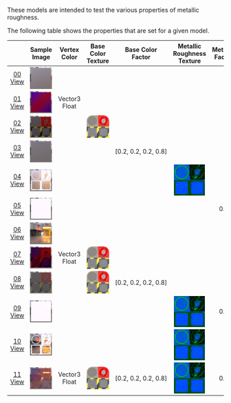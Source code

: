These models are intended to test the various properties of metallic roughness.  
 
The following table shows the properties that are set for a given model.  

|   | Sample Image | Vertex Color | Base Color Texture | Base Color Factor | Metallic Roughness Texture | Metallic Factor | Roughness Factor |
| :---: | :---: | :---: | :---: | :---: | :---: | :---: | :---: |
| [00](Material_MetallicRoughness_00.gltf)<br>[View](https://bghgary.github.io/glTF-Asset-Generator/Preview/BabylonJS/?fileName=Material_MetallicRoughness_00.gltf) | [<img src="Thumbnails/Material_MetallicRoughness_00.png" align="middle">](SampleImages/Material_MetallicRoughness_00.png) |   |   |   |   |   |   |
| [01](Material_MetallicRoughness_01.gltf)<br>[View](https://bghgary.github.io/glTF-Asset-Generator/Preview/BabylonJS/?fileName=Material_MetallicRoughness_01.gltf) | [<img src="Thumbnails/Material_MetallicRoughness_01.png" align="middle">](SampleImages/Material_MetallicRoughness_01.png) | Vector3 Float |   |   |   |   |   |
| [02](Material_MetallicRoughness_02.gltf)<br>[View](https://bghgary.github.io/glTF-Asset-Generator/Preview/BabylonJS/?fileName=Material_MetallicRoughness_02.gltf) | [<img src="Thumbnails/Material_MetallicRoughness_02.png" align="middle">](SampleImages/Material_MetallicRoughness_02.png) |   | [<img src="Thumbnails/BaseColor_Plane.png" align="middle">](Figures/Textures/BaseColor_Plane.png) |   |   |   |   |
| [03](Material_MetallicRoughness_03.gltf)<br>[View](https://bghgary.github.io/glTF-Asset-Generator/Preview/BabylonJS/?fileName=Material_MetallicRoughness_03.gltf) | [<img src="Thumbnails/Material_MetallicRoughness_03.png" align="middle">](SampleImages/Material_MetallicRoughness_03.png) |   |   | [0.2,&nbsp;0.2,&nbsp;0.2,&nbsp;0.8] |   |   |   |
| [04](Material_MetallicRoughness_04.gltf)<br>[View](https://bghgary.github.io/glTF-Asset-Generator/Preview/BabylonJS/?fileName=Material_MetallicRoughness_04.gltf) | [<img src="Thumbnails/Material_MetallicRoughness_04.png" align="middle">](SampleImages/Material_MetallicRoughness_04.png) |   |   |   | [<img src="Thumbnails/MetallicRoughness_Plane.png" align="middle">](Figures/Textures/MetallicRoughness_Plane.png) |   |   |
| [05](Material_MetallicRoughness_05.gltf)<br>[View](https://bghgary.github.io/glTF-Asset-Generator/Preview/BabylonJS/?fileName=Material_MetallicRoughness_05.gltf) | [<img src="Thumbnails/Material_MetallicRoughness_05.png" align="middle">](SampleImages/Material_MetallicRoughness_05.png) |   |   |   |   | 0.0 |   |
| [06](Material_MetallicRoughness_06.gltf)<br>[View](https://bghgary.github.io/glTF-Asset-Generator/Preview/BabylonJS/?fileName=Material_MetallicRoughness_06.gltf) | [<img src="Thumbnails/Material_MetallicRoughness_06.png" align="middle">](SampleImages/Material_MetallicRoughness_06.png) |   |   |   |   |   | 0.0 |
| [07](Material_MetallicRoughness_07.gltf)<br>[View](https://bghgary.github.io/glTF-Asset-Generator/Preview/BabylonJS/?fileName=Material_MetallicRoughness_07.gltf) | [<img src="Thumbnails/Material_MetallicRoughness_07.png" align="middle">](SampleImages/Material_MetallicRoughness_07.png) | Vector3 Float | [<img src="Thumbnails/BaseColor_Plane.png" align="middle">](Figures/Textures/BaseColor_Plane.png) |   |   |   |   |
| [08](Material_MetallicRoughness_08.gltf)<br>[View](https://bghgary.github.io/glTF-Asset-Generator/Preview/BabylonJS/?fileName=Material_MetallicRoughness_08.gltf) | [<img src="Thumbnails/Material_MetallicRoughness_08.png" align="middle">](SampleImages/Material_MetallicRoughness_08.png) |   | [<img src="Thumbnails/BaseColor_Plane.png" align="middle">](Figures/Textures/BaseColor_Plane.png) | [0.2,&nbsp;0.2,&nbsp;0.2,&nbsp;0.8] |   |   |   |
| [09](Material_MetallicRoughness_09.gltf)<br>[View](https://bghgary.github.io/glTF-Asset-Generator/Preview/BabylonJS/?fileName=Material_MetallicRoughness_09.gltf) | [<img src="Thumbnails/Material_MetallicRoughness_09.png" align="middle">](SampleImages/Material_MetallicRoughness_09.png) |   |   |   | [<img src="Thumbnails/MetallicRoughness_Plane.png" align="middle">](Figures/Textures/MetallicRoughness_Plane.png) | 0.0 |   |
| [10](Material_MetallicRoughness_10.gltf)<br>[View](https://bghgary.github.io/glTF-Asset-Generator/Preview/BabylonJS/?fileName=Material_MetallicRoughness_10.gltf) | [<img src="Thumbnails/Material_MetallicRoughness_10.png" align="middle">](SampleImages/Material_MetallicRoughness_10.png) |   |   |   | [<img src="Thumbnails/MetallicRoughness_Plane.png" align="middle">](Figures/Textures/MetallicRoughness_Plane.png) |   | 0.0 |
| [11](Material_MetallicRoughness_11.gltf)<br>[View](https://bghgary.github.io/glTF-Asset-Generator/Preview/BabylonJS/?fileName=Material_MetallicRoughness_11.gltf) | [<img src="Thumbnails/Material_MetallicRoughness_11.png" align="middle">](SampleImages/Material_MetallicRoughness_11.png) | Vector3 Float | [<img src="Thumbnails/BaseColor_Plane.png" align="middle">](Figures/Textures/BaseColor_Plane.png) | [0.2,&nbsp;0.2,&nbsp;0.2,&nbsp;0.8] | [<img src="Thumbnails/MetallicRoughness_Plane.png" align="middle">](Figures/Textures/MetallicRoughness_Plane.png) | 0.0 | 0.0 |
 
